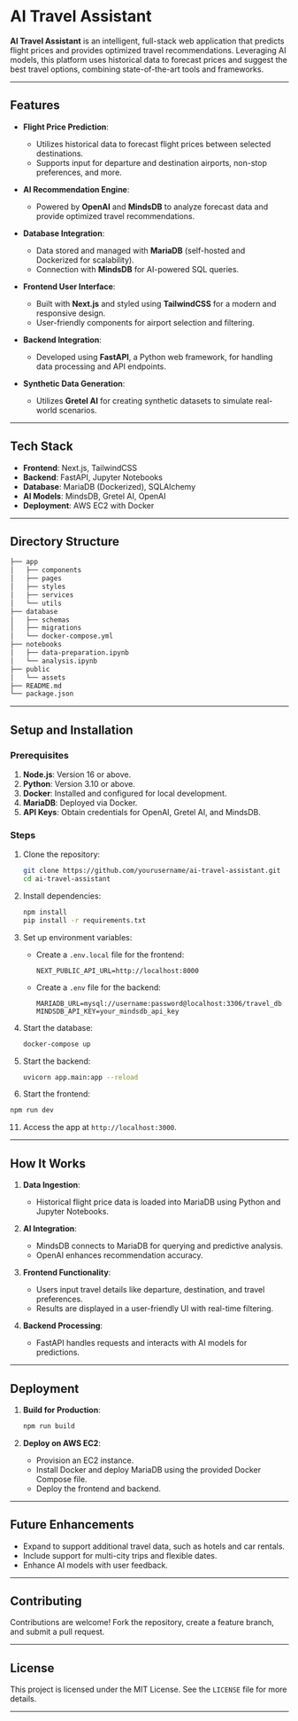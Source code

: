 # **AI Travel Assistant**

**AI Travel Assistant** is an intelligent, full-stack web application that predicts flight prices and provides optimized travel recommendations. Leveraging AI models, this platform uses historical data to forecast prices and suggest the best travel options, combining state-of-the-art tools and frameworks.

---

## **Features**

- **Flight Price Prediction**:
  - Utilizes historical data to forecast flight prices between selected destinations.
  - Supports input for departure and destination airports, non-stop preferences, and more.

- **AI Recommendation Engine**:
  - Powered by **OpenAI** and **MindsDB** to analyze forecast data and provide optimized travel recommendations.

- **Database Integration**:
  - Data stored and managed with **MariaDB** (self-hosted and Dockerized for scalability).
  - Connection with **MindsDB** for AI-powered SQL queries.

- **Frontend User Interface**:
  - Built with **Next.js** and styled using **TailwindCSS** for a modern and responsive design.
  - User-friendly components for airport selection and filtering.

- **Backend Integration**:
  - Developed using **FastAPI**, a Python web framework, for handling data processing and API endpoints.

- **Synthetic Data Generation**:
  - Utilizes **Gretel AI** for creating synthetic datasets to simulate real-world scenarios.

---

## **Tech Stack**

- **Frontend**: Next.js, TailwindCSS
- **Backend**: FastAPI, Jupyter Notebooks
- **Database**: MariaDB (Dockerized), SQLAlchemy
- **AI Models**: MindsDB, Gretel AI, OpenAI
- **Deployment**: AWS EC2 with Docker

---

## **Directory Structure**

```bash
├── app
│   ├── components
│   ├── pages
│   ├── styles
│   ├── services
│   └── utils
├── database
│   ├── schemas
│   ├── migrations
│   └── docker-compose.yml
├── notebooks
│   ├── data-preparation.ipynb
│   └── analysis.ipynb
├── public
│   └── assets
├── README.md
└── package.json
```

---

## **Setup and Installation**

### **Prerequisites**

1. **Node.js**: Version 16 or above.
2. **Python**: Version 3.10 or above.
3. **Docker**: Installed and configured for local development.
4. **MariaDB**: Deployed via Docker.
5. **API Keys**: Obtain credentials for OpenAI, Gretel AI, and MindsDB.

### **Steps**

1. Clone the repository:

   ```bash
   git clone https://github.com/yourusername/ai-travel-assistant.git
   cd ai-travel-assistant
   ```

3. Install dependencies:

   ```bash
   npm install
   pip install -r requirements.txt
   ```

5. Set up environment variables:
   - Create a `.env.local` file for the frontend:

     ```env
     NEXT_PUBLIC_API_URL=http://localhost:8000
     ```
   - Create a `.env` file for the backend:

     ```env
     MARIADB_URL=mysql://username:password@localhost:3306/travel_db
     MINDSDB_API_KEY=your_mindsdb_api_key
     ```

6. Start the database:

   ```bash
   docker-compose up
   ```

8. Start the backend:

   ```bash
   uvicorn app.main:app --reload
   ```

10. Start the frontend:

   ```bash
   npm run dev
   ```

11. Access the app at `http://localhost:3000`.

---

## **How It Works**

1. **Data Ingestion**:
   - Historical flight price data is loaded into MariaDB using Python and Jupyter Notebooks.

2. **AI Integration**:
   - MindsDB connects to MariaDB for querying and predictive analysis.
   - OpenAI enhances recommendation accuracy.

3. **Frontend Functionality**:
   - Users input travel details like departure, destination, and travel preferences.
   - Results are displayed in a user-friendly UI with real-time filtering.

4. **Backend Processing**:
   - FastAPI handles requests and interacts with AI models for predictions.

---

## **Deployment**

1. **Build for Production**:

   ```bash
   npm run build
   ```

3. **Deploy on AWS EC2**:
   - Provision an EC2 instance.
   - Install Docker and deploy MariaDB using the provided Docker Compose file.
   - Deploy the frontend and backend.

---

## **Future Enhancements**

- Expand to support additional travel data, such as hotels and car rentals.
- Include support for multi-city trips and flexible dates.
- Enhance AI models with user feedback.

---

## **Contributing**

Contributions are welcome! Fork the repository, create a feature branch, and submit a pull request.

---

## **License**

This project is licensed under the MIT License. See the `LICENSE` file for more details.

---
